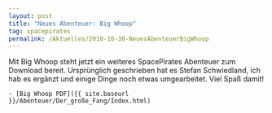 ```yaml
---
layout: post
title: "Neues Abenteuer: Big Whoop"
tag: spacepirates
permalink: /Aktuelles/2010-10-30-NeuesAbenteuerBigWhoop
---
```



Mit Big Whoop steht jetzt ein weiteres SpacePirates Abenteuer zum Download bereit. Ursprünglich geschrieben hat es Stefan Schwiedland, ich hab es ergänzt und einige Dinge noch etwas umgearbeitet. Viel Spaß damit!

	- [Big Whoop PDF]({{ site.baseurl }}/Abenteuer/Der_große_Fang/Index.html)


